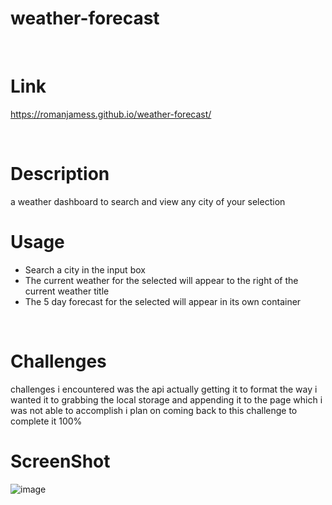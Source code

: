 # weather-forecast
<br>

# Link
https://romanjamess.github.io/weather-forecast/

<br>

# Description
a weather dashboard to search and view any city of your selection 
<br>

# Usage
<ul>
  <li>Search a city in the input box </li>
<li>The current weather for the selected will appear to the right of the current weather title </li>
  <li>The 5 day forecast for the selected will appear in its own container </li>
  </ul>
<br>

# Challenges
challenges i encountered was the api actually getting it to format the way i wanted it to 
grabbing the local storage and appending it to the page which i was not able to accomplish 
i plan on coming back to this challenge to complete it 100%
<br>

# ScreenShot
![image](https://user-images.githubusercontent.com/118143164/218357374-2837d243-b19e-42b8-af11-807c46bec166.png)



